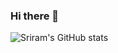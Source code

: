 ### Hi there 👋

![Sriram's GitHub stats](https://github-readme-stats.vercel.app/api?username=rellasriram&count_private=true&theme=dark)
